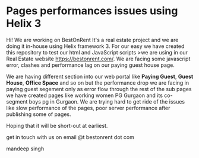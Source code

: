 # Pages performances issues using Helix 3
Hi! We are working on BestOnRent It's a real estate project and we are doing it in-house using Helix framework 3. For our easy we have created this repository to test our html and JavaScript scripts >we are using in our Real Estate website <a href="https://bestonrent.com/">https://bestonrent.com/</a>.
We are facing some javascript error, clashes and performance lag on our paying guest house page.

We are having different section into our web portal like <b>Paying Guest</b>, <b>Guest House</b>, <b>Office Space</b> and so on but the performance drop we are facing in paying guest segement only as error flow through the rest of the sub pages we have created pages like working women PG Gurgaon and its co-segment boys pg in Gurgaon. We are trying hard to get ride of the issues like slow performance of the pages, poor server performance after publishing some of pages.

Hoping that it will be short-out at earliest.

get in touch with us on email @t bestonrent dot com

mandeep singh

